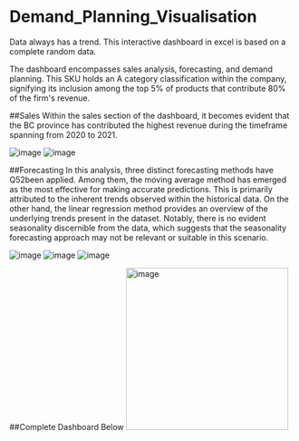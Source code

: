# Demand_Planning_Visualisation

Data always has a trend. This interactive dashboard in excel is based on a complete random data. 

The dashboard encompasses sales analysis, forecasting, and demand planning. This SKU holds an A category classification within the company, signifying its inclusion among the top 5% of products that contribute 80% of the firm's revenue. 

##Sales
Within the sales section of the dashboard, it becomes evident that the BC province has contributed the highest revenue during the timeframe spanning from 2020 to 2021.

![image](https://github.com/mhkhaku/Demand_Planning_Visualisation/assets/115505106/77d39ec9-e844-4f7e-aa87-018f0c8a8825)
![image](https://github.com/mhkhaku/Demand_Planning_Visualisation/assets/115505106/f321b520-6449-4ad6-bc5d-de233df45af9)



##Forecasting
In this analysis, three distinct forecasting methods have Q52been applied. Among them, the moving average method has emerged as the most effective for making accurate predictions. This is primarily attributed to the inherent trends observed within the historical data. On the other hand, the linear regression method provides an overview of the underlying trends present in the dataset. Notably, there is no evident seasonality discernible from the data, which suggests that the seasonality forecasting approach may not be relevant or suitable in this scenario.

![image](https://github.com/mhkhaku/Demand_Planning_Visualisation/assets/115505106/999fe61e-21d8-442c-9af6-0f78ceb2966c)
![image](https://github.com/mhkhaku/Demand_Planning_Visualisation/assets/115505106/fd11f7cd-0960-43b8-9c44-3a8d261fc4a8)
![image](https://github.com/mhkhaku/Demand_Planning_Visualisation/assets/115505106/67f44748-b866-4d60-8ed0-fe89aa4b689c)

##Complete Dashboard Below
<img width="286" alt="image" src="https://github.com/mhkhaku/Demand_Planning_Visualisation/assets/115505106/8e71d596-b83b-412c-8f97-c2035d703948">
